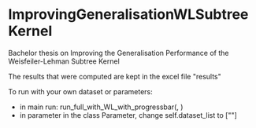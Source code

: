 # ImprovingGeneralisationWLSubtreeKernel
Bachelor thesis on Improving the Generalisation Performance of the Weisfeiler-Lehman Subtree Kernel

The results that were computed are kept in the excel file "results"

To run with your own dataset or parameters:
- in main run: run_full_with_WL_with_progressbar(<wl algorithm you want to use>, <hyperparameters>)
- in parameter in the class Parameter, change self.dataset_list to ["<name of dataset>"]